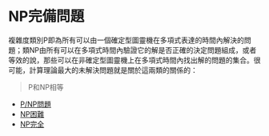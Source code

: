 # NP完備問題

複雜度類別P即為所有可以由一個確定型圖靈機在多項式表達的時間內解決的問題；類NP由所有可以在多項式時間內驗證它的解是否正確的決定問題組成，或者等效的說，那些可以在非確定型圖靈機上在多項式時間內找出解的問題的集合。很可能，計算理論最大的未解決問題就是關於這兩類的關係的：

> P和NP相等

* [P/NP問題](https://zh.wikipedia.org/zh-tw/P/NP%E9%97%AE%E9%A2%98)
* [NP困難](https://zh.wikipedia.org/zh-tw/NP%E5%9B%B0%E9%9A%BE)
* [NP完全](https://zh.wikipedia.org/zh-tw/NP%E5%AE%8C%E5%85%A8)
